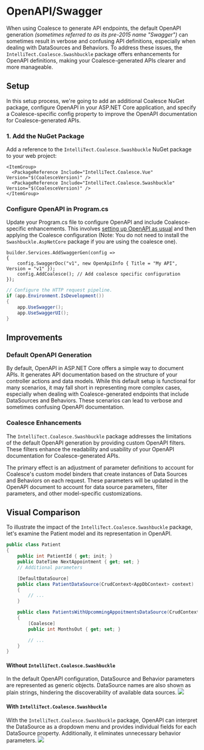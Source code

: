 # OpenAPI/Swagger

When using Coalesce to generate API endpoints, the default OpenAPI generation _(sometimes referred to as its pre-2015 name "Swagger")_ can sometimes result in verbose and confusing API definitions, especially when dealing with DataSources and Behaviors. To address these issues, the `IntelliTect.Coalesce.Swashbuckle` package offers enhancements for OpenAPI definitions, making your Coalesce-generated APIs clearer and more manageable.

## Setup

In this setup process, we're going to add an additional Coalesce NuGet package, configure OpenAPI in your ASP.NET Core application, and specify a Coalesce-specific config property to improve the OpenAPI documentation for Coalesce-generated APIs.

### 1. Add the NuGet Package

Add a reference to the `IntelliTect.Coalesce.Swashbuckle` NuGet package to your web project:

```xml:no-line-numbers{3}
<ItemGroup>
  <PackageReference Include="IntelliTect.Coalesce.Vue" Version="$(CoalesceVersion)" />
  <PackageReference Include="IntelliTect.Coalesce.Swashbuckle" Version="$(CoalesceVersion)" />
</ItemGroup>
```

### Configure OpenAPI in Program.cs

Update your Program.cs file to configure OpenAPI and include Coalesce-specific enhancements. This involves [setting up OpenAPI as usual](https://learn.microsoft.com/en-us/aspnet/core/tutorials/getting-started-with-swashbuckle?view=aspnetcore-8.0&tabs=visual-studio) and then applying the Coalesce configuration (Note: You do not need to install the `Swashbuckle.AspNetCore` package if you are using the coalesce one).

```c#:no-line-numbers
builder.Services.AddSwaggerGen(config =>
{
    config.SwaggerDoc("v1", new OpenApiInfo { Title = "My API", Version = "v1" });
    config.AddCoalesce(); // Add coalesce specific configuration
});
```

```c#
// Configure the HTTP request pipeline.
if (app.Environment.IsDevelopment())
{
    app.UseSwagger();
    app.UseSwaggerUI();
}
```

## Improvements

### Default OpenAPI Generation

By default, OpenAPI in ASP.NET Core offers a simple way to document APIs. It generates API documentation based on the structure of your controller actions and data models. While this default setup is functional for many scenarios, it may fall short in representing more complex cases, especially when dealing with Coalesce-generated endpoints that include DataSources and Behaviors. These scenarios can lead to verbose and sometimes confusing OpenAPI documentation.

### Coalesce Enhancements

The `IntelliTect.Coalesce.Swashbuckle` package addresses the limitations of the default OpenAPI generation by providing custom OpenAPI filters. These filters enhance the readability and usability of your OpenAPI documentation for Coalesce-generated APIs.

The primary effect is an adjustment of parameter definitions to account for Coalesce's custom model binders that create instances of Data Sources and Behaviors on each request. These parameters will be updated in the OpenAPI document to account for data source parameters, filter parameters, and other model-specific customizations.

## Visual Comparison 

To illustrate the impact of the `IntelliTect.Coalesce.Swashbuckle` package, let's examine the Patient model and its representation in OpenAPI.

```c#
public class Patient
{
    public int PatientId { get; init; }
    public DateTime NextAppointment { get; set; }
    // Additional parameters

    [DefaultDataSource]
    public class PatientDataSource(CrudContext<AppDbContext> context) : StandardDataSource<Patient, AppDbContext>(context)
    {
        // ...
    }

    public class PatientsWithUpcommingAppoitmentsDataSource(CrudContext<AppDbContext> context) : StandardDataSource<Patient, AppDbContext>(context)
    {
        [Coalesce]
        public int MonthsOut { get; set; }

        // ...
    }
}
```

#### Without `IntelliTect.Coalesce.Swashbuckle`
In the default OpenAPI configuration, DataSource and Behavior parameters are represented as generic objects. DataSource names are also shown as plain strings, hindering the discoverability of available data sources.
![](./coalesce-swashbuckle-without.jpg)

#### With `IntelliTect.Coalesce.Swashbuckle`
With the `IntelliTect.Coalesce.Swashbuckle` package, OpenAPI can interpret the DataSource as a dropdown menu and provides individual fields for each DataSource property. Additionally, it eliminates unnecessary behavior parameters.
![](./coalesce-swashbuckle-with.jpg)